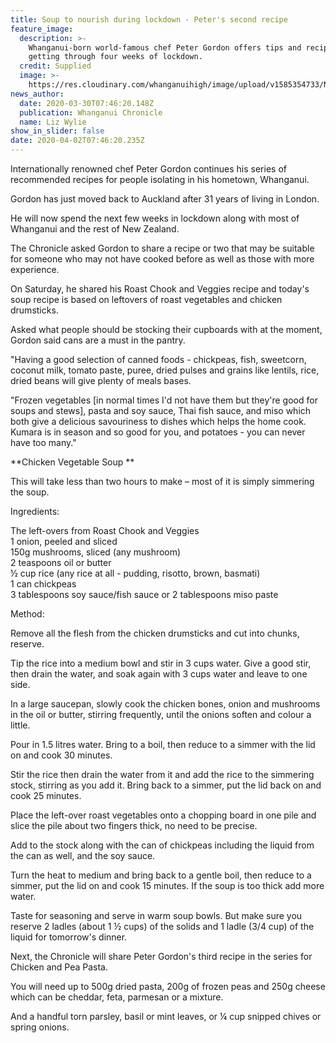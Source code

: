 ```yaml
---
title: Soup to nourish during lockdown - Peter's second recipe
feature_image:
  description: >-
    Whanganui-born world-famous chef Peter Gordon offers tips and recipes for
    getting through four weeks of lockdown. 
  credit: Supplied
  image: >-
    https://res.cloudinary.com/whanganuihigh/image/upload/v1585354733/News/Peter_Gordon.Chron_28.3.20.jpg
news_author:
  date: 2020-03-30T07:46:20.148Z
  publication: Whanganui Chronicle
  name: Liz Wylie
show_in_slider: false
date: 2020-04-02T07:46:20.235Z
---
```

Internationally renowned chef Peter Gordon continues his series of recommended recipes for people isolating in his hometown, Whanganui.

Gordon has just moved back to Auckland after 31 years of living in London.

He will now spend the next few weeks in lockdown along with most of Whanganui and the rest of New Zealand.

The Chronicle asked Gordon to share a recipe or two that may be suitable for someone who may not have cooked before as well as those with more experience.

On Saturday, he shared his Roast Chook and Veggies recipe and today's soup recipe is based on leftovers of roast vegetables and chicken drumsticks.

Asked what people should be stocking their cupboards with at the moment, Gordon said cans are a must in the pantry.

"Having a good selection of canned foods - chickpeas, fish, sweetcorn, coconut milk, tomato paste, puree, dried pulses and grains like lentils, rice, dried beans will give plenty of meals bases.

"Frozen vegetables [in normal times I'd not have them but they're good for soups and stews], pasta and soy sauce, Thai fish sauce, and miso which both give a delicious savouriness to dishes which helps the home cook. Kumara is in season and so good for you, and potatoes - you can never have too many."

**Chicken Vegetable Soup**

This will take less than two hours to make – most of it is simply simmering the soup.

Ingredients:

The left-overs from Roast Chook and Veggies  
1 onion, peeled and sliced  
150g mushrooms, sliced (any mushroom)  
2 teaspoons oil or butter  
½ cup rice (any rice at all - pudding, risotto, brown, basmati)  
1 can chickpeas  
3 tablespoons soy sauce/fish sauce or 2 tablespoons miso paste

Method:

Remove all the flesh from the chicken drumsticks and cut into chunks, reserve.

Tip the rice into a medium bowl and stir in 3 cups water. Give a good stir, then drain the water, and soak again with 3 cups water and leave to one side.

In a large saucepan, slowly cook the chicken bones, onion and mushrooms in the oil or butter, stirring frequently, until the onions soften and colour a little.

Pour in 1.5 litres water. Bring to a boil, then reduce to a simmer with the lid on and cook 30 minutes.

Stir the rice then drain the water from it and add the rice to the simmering stock, stirring as you add it. Bring back to a simmer, put the lid back on and cook 25 minutes.

Place the left-over roast vegetables onto a chopping board in one pile and slice the pile about two fingers thick, no need to be precise.

Add to the stock along with the can of chickpeas including the liquid from the can as well, and the soy sauce.

Turn the heat to medium and bring back to a gentle boil, then reduce to a simmer, put the lid on and cook 15 minutes. If the soup is too thick add more water.

Taste for seasoning and serve in warm soup bowls. But make sure you reserve 2 ladles (about 1 ½ cups) of the solids and 1 ladle (3/4 cup) of the liquid for tomorrow's dinner.  

Next, the Chronicle will share Peter Gordon's third recipe in the series for Chicken and Pea Pasta.

You will need up to 500g dried pasta, 200g of frozen peas and 250g cheese which can be cheddar, feta, parmesan or a mixture.

And a handful torn parsley, basil or mint leaves, or ¼ cup snipped chives or spring onions.

